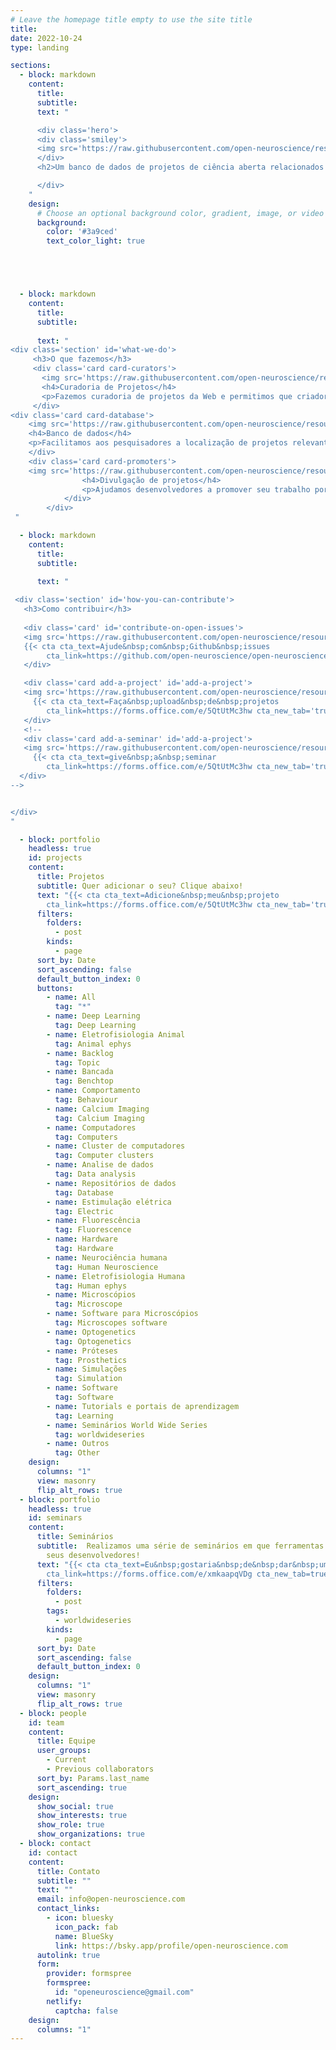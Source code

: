 ```yaml
---
# Leave the homepage title empty to use the site title
title:
date: 2022-10-24
type: landing

sections:
  - block: markdown
    content:
      title:
      subtitle:
      text: "      

      <div class='hero'>
      <div class='smiley'>
      <img src='https://raw.githubusercontent.com/open-neuroscience/resources/master/images/on-logo-lightBlue.svg' alt=''>
      </div>
      <h2>Um banco de dados de projetos de ciência aberta relacionados a neurociência</h2>

      </div>
    "
    design:
      # Choose an optional background color, gradient, image, or video
      background:
        color: '#3a9ced'
        text_color_light: true





  - block: markdown
    content:
      title:
      subtitle:
      
      text: "
<div class='section' id='what-we-do'>
     <h3>O que fazemos</h3>
     <div class='card card-curators'>
       <img src='https://raw.githubusercontent.com/open-neuroscience/resources/master/images/img-library-light.svg' alt=''>
       <h4>Curadoria de Projetos</h4>
       <p>Fazemos curadoria de projetos da Web e permitimos que criadores registrem seus próprios</p>
     </div>
<div class='card card-database'>
    <img src='https://raw.githubusercontent.com/open-neuroscience/resources/master/images/img-search-light.svg' alt=''>
    <h4>Banco de dados</h4>
    <p>Facilitamos aos pesquisadores a localização de projetos relevantes para ajudar em seus estudos</p>
    </div>
    <div class='card card-promoters'>
    <img src='https://raw.githubusercontent.com/open-neuroscience/resources/master/images/img-promote-light.svg' alt=''>
                <h4>Divulgação de projetos</h4>
                <p>Ajudamos desenvolvedores a promover seu trabalho por meio de nossa rede</p>
            </div>
        </div>
 "

  - block: markdown
    content:
      title:
      subtitle:
      
      text: "

 <div class='section' id='how-you-can-contribute'>
   <h3>Como contribuir</h3>
   
   <div class='card' id='contribute-on-open-issues'>
   <img src='https://raw.githubusercontent.com/open-neuroscience/resources/master/images/img-contribute-light.svg' alt=''>
   {{< cta cta_text=Ajude&nbsp;com&nbsp;Github&nbsp;issues
        cta_link=https://github.com/open-neuroscience/open-neuroscience.github.io/issues cta_new_tab='true' >}}
   </div>

   <div class='card add-a-project' id='add-a-project'>
   <img src='https://raw.githubusercontent.com/open-neuroscience/resources/master/images/img-addProject-light.svg' alt=''>
     {{< cta cta_text=Faça&nbsp;upload&nbsp;de&nbsp;projetos
        cta_link=https://forms.office.com/e/5QtUtMc3hw cta_new_tab='true' >}}
   </div>
   <!--
   <div class='card add-a-seminar' id='add-a-project'>
   <img src='https://raw.githubusercontent.com/open-neuroscience/resources/master/images/img-addProject-light.svg' alt=''>
     {{< cta cta_text=give&nbsp;a&nbsp;seminar
        cta_link=https://forms.office.com/e/5QtUtMc3hw cta_new_tab='true' >}}
  </div>
-->


</div>
"

  - block: portfolio
    headless: true
    id: projects
    content:
      title: Projetos
      subtitle: Quer adicionar o seu? Clique abaixo!
      text: "{{< cta cta_text=Adicione&nbsp;meu&nbsp;projeto
        cta_link=https://forms.office.com/e/5QtUtMc3hw cta_new_tab='true' >}}"
      filters:
        folders:
          - post
        kinds:
          - page
      sort_by: Date
      sort_ascending: false
      default_button_index: 0
      buttons:
        - name: All
          tag: "*"
        - name: Deep Learning
          tag: Deep Learning
        - name: Eletrofisiologia Animal
          tag: Animal ephys
        - name: Backlog
          tag: Topic
        - name: Bancada
          tag: Benchtop
        - name: Comportamento
          tag: Behaviour
        - name: Calcium Imaging
          tag: Calcium Imaging
        - name: Computadores
          tag: Computers
        - name: Cluster de computadores
          tag: Computer clusters
        - name: Analise de dados
          tag: Data analysis
        - name: Repositórios de dados
          tag: Database
        - name: Estimulação elétrica
          tag: Electric
        - name: Fluorescência
          tag: Fluorescence
        - name: Hardware
          tag: Hardware
        - name: Neurociência humana
          tag: Human Neuroscience
        - name: Eletrofisiologia Humana
          tag: Human ephys
        - name: Microscópios
          tag: Microscope
        - name: Software para Microscópios
          tag: Microscopes software
        - name: Optogenetics
          tag: Optogenetics
        - name: Próteses
          tag: Prosthetics
        - name: Simulações
          tag: Simulation
        - name: Software
          tag: Software
        - name: Tutorials e portais de aprendizagem
          tag: Learning
        - name: Seminários World Wide Series
          tag: worldwideseries
        - name: Outros
          tag: Other
    design:
      columns: "1"
      view: masonry
      flip_alt_rows: true
  - block: portfolio
    headless: true
    id: seminars
    content:
      title: Seminários
      subtitle:  Realizamos uma série de seminários em que ferramentas e métodos podem ser apresentados por
        seus desenvolvedores!
      text: "{{< cta cta_text=Eu&nbsp;gostaria&nbsp;de&nbsp;dar&nbsp;uma&nbsp;palestra&nbsp;sobre&nbsp;o&nbsp;meu&nbsp;projeto 
        cta_link=https://forms.office.com/e/xmkaapqVDg cta_new_tab=true >}}"
      filters:
        folders:
          - post
        tags:
          - worldwideseries
        kinds:
          - page
      sort_by: Date
      sort_ascending: false
      default_button_index: 0
    design:
      columns: "1"
      view: masonry
      flip_alt_rows: true
  - block: people
    id: team
    content:
      title: Equipe
      user_groups:
        - Current
        - Previous collaborators
      sort_by: Params.last_name
      sort_ascending: true
    design:
      show_social: true
      show_interests: true
      show_role: true
      show_organizations: true
  - block: contact
    id: contact
    content:
      title: Contato
      subtitle: ""
      text: ""
      email: info@open-neuroscience.com
      contact_links:
        - icon: bluesky
          icon_pack: fab
          name: BlueSky
          link: https://bsky.app/profile/open-neuroscience.com
      autolink: true
      form:
        provider: formspree
        formspree:
          id: "openeuroscience@gmail.com"
        netlify:
          captcha: false
    design:
      columns: "1"
---
```


